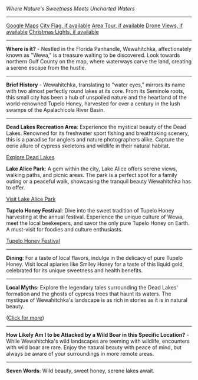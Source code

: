 *Where Nature's Sweetness Meets Uncharted Waters*

---

[Google Maps](https://www.google.com/maps/place/Wewahitchka,+FL/data=!3m1!1e3)
[City Flag, if available](https://www.google.com/search?tbm=isch&q=Wewahitchka+FL+Flag+Picture)
[Area Tour, if available](https://www.youtube.com/results?search_query=Wewahitchka+FL+4k+tour)
[Drone Views, if available](https://www.youtube.com/results?search_query=Wewahitchka+FL+4k+drone)
[Christmas Lights, if available](https://www.youtube.com/results?search_query=Wewahitchka+FL+christmas+lights&sp=CAI%253D)

---

**Where is it?** - Nestled in the Florida Panhandle, Wewahitchka, affectionately known as "Wewa," is a treasure waiting to be discovered. Look towards northern Gulf County on the map, where waterways carve the land, creating a serene escape from the hustle.

---

**Brief History** - Wewahitchka, translating to "water eyes," mirrors its name with two almost perfectly round lakes at its core. From its Seminole roots, this small city has been a hub of unspoiled nature and the heartland of the world-renowned Tupelo Honey, harvested for over a century in the lush swamps of the Apalachicola River Basin.

---

**Dead Lakes Recreation Area**: Experience the mystical beauty of the Dead Lakes. Renowned for its freshwater sport fishing and breathtaking scenery, this is a paradise for anglers and nature photographers alike. Capture the eerie allure of cypress skeletons and wildlife in their natural habitat.

  [Explore Dead Lakes](https://www.youtube.com/results?search_query=Wewahitchka+FL+Dead+Lakes)

**Lake Alice Park**: A gem within the city, Lake Alice offers serene views, walking paths, and picnic areas. The park is a perfect spot for a family outing or a peaceful walk, showcasing the tranquil beauty Wewahitchka has to offer.

  [Visit Lake Alice Park](https://www.youtube.com/results?search_query=Wewahitchka+FL+Lake+Alice+Park)

**Tupelo Honey Festival**: Dive into the sweet tradition of Tupelo Honey harvesting at the annual festival. Experience the unique culture of Wewa, meet the local beekeepers, and savor the only pure Tupelo Honey on Earth. A must-visit for foodies and culture enthusiasts.

  [Tupelo Honey Festival](https://www.youtube.com/results?search_query=Wewahitchka+FL+Tupelo+Honey+Festival)

---

**Dining**: For a taste of local flavors, indulge in the delicacy of pure Tupelo Honey. Visit local apiaries like Smiley Honey for a taste of this liquid gold, celebrated for its unique sweetness and health benefits.

---

**Local Myths**: Explore the legendary tales surrounding the Dead Lakes' formation and the ghosts of cypress trees that haunt its waters. The mystique of Wewahitchka's landscape is as rich in stories as it is in natural beauty.

([Click for more](https://www.google.com/search?q=Wewahitchka+FL+local+myths))

---

**How Likely Am I to be Attacked by a Wild Boar in this Specific Location?** - While Wewahitchka's wild landscapes are teeming with wildlife, encounters with wild boar are rare. Enjoy the natural beauty with peace of mind, but always be aware of your surroundings in more remote areas.

---

**Seven Words**: Wild beauty, sweet honey, serene lakes await.
